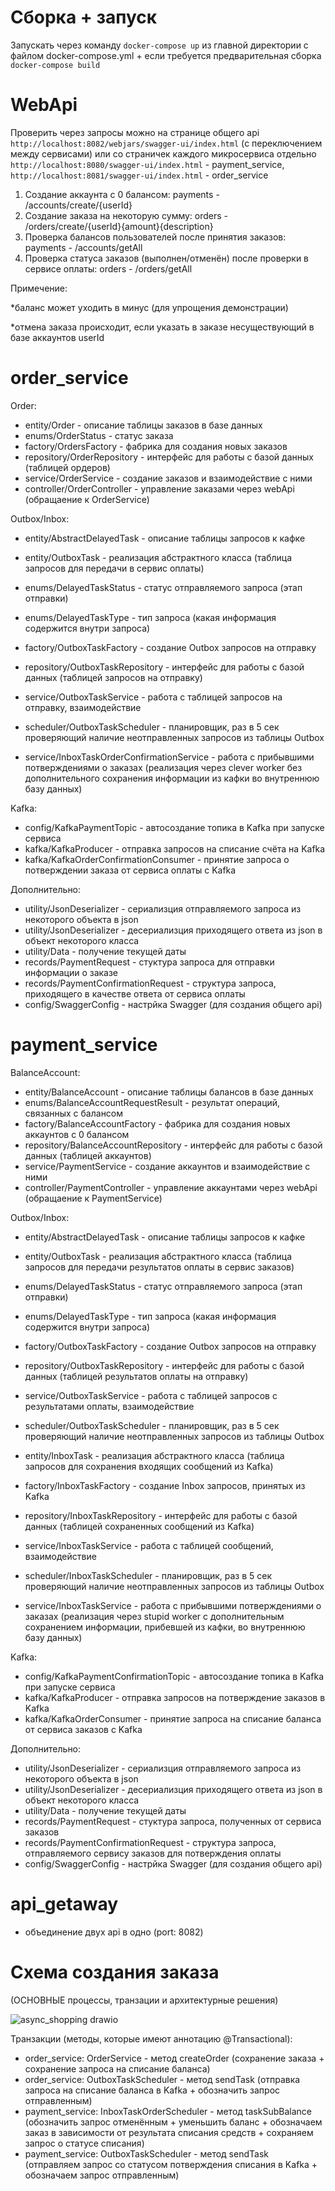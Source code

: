 # Сборка + запуск

Запускать через команду `docker-compose up` из главной директории с файлом docker-compose.yml + если требуется предварительная сборка `docker-compose build`


# WebApi

Проверить через запросы можно на странице общего api `http://localhost:8082/webjars/swagger-ui/index.html` (с переключением между сервисами) или со страничек каждого микросервиса отдельно `http://localhost:8080/swagger-ui/index.html` - payment_service, `http://localhost:8081/swagger-ui/index.html` - order_service

1. Создание аккаунта с 0 балансом: payments - /accounts/create/{userId}
2. Создание заказа на некоторую сумму: orders - /orders/create/{userId}{amount}{description}
3. Проверка балансов пользователей после принятия заказов: payments - /accounts/getAll
4. Проверка статуса заказов (выполнен/отменён) после проверки в сервисе оплаты: orders - /orders/getAll

Примечение:

*баланс может уходить в минус (для упрощения демонстрации)

*отмена заказа происходит, если указать в заказе несуществующий в базе аккаунтов userId


# order_service

Order:
- entity/Order - описание таблицы заказов в базе данных
- enums/OrderStatus - статус заказа
- factory/OrdersFactory - фабрика для создания новых заказов
- repository/OrderRepository - интерфейс для работы с базой данных (таблицей ордеров)
- service/OrderService - создание заказов и взаимодействие с ними
- controller/OrderController - управление заказами через webApi (обращаение к OrderService)

Outbox/Inbox:
- entity/AbstractDelayedTask - описание таблицы запросов к кафке
- entity/OutboxTask - реализация абстрактного класса (таблица запросов для передачи в сервис оплаты)
- enums/DelayedTaskStatus - статус отправляемого запроса (этап отправки)
- enums/DelayedTaskType - тип запроса (какая информация содержится внутри запроса)
- factory/OutboxTaskFactory - создание Outbox запросов на отправку
- repository/OutboxTaskRepository - интерфейс для работы с базой данных (таблицей запросов на отправку)
- service/OutboxTaskService - работа с таблицей запросов на отправку, взаимодействие
- scheduler/OutboxTaskScheduler - планировщик, раз в 5 сек проверяющий наличие неотправленных запросов из таблицы Outbox

- service/InboxTaskOrderConfirmationService - работа с прибывшими потверждениями о заказах (реализация через clever worker без дополнительного сохранения информации из кафки во внутреннюю базу данных)

Kafka:
- config/KafkaPaymentTopic - автосоздание топика в Kafka при запуске сервиса
- kafka/KafkaProducer - отправка запросов на списание счёта на Kafka
- kafka/KafkaOrderConfirmationConsumer - принятие запроса о потверждении заказа от сервиса оплаты с Kafka

Дополнительно:
- utility/JsonDeserializer - сериализция отправляемого запроса из некоторого объекта в json
- utility/JsonDeserializer - десериализция приходящего ответа из json в объект некоторого класса
- utility/Data - получение текущей даты
- records/PaymentRequest - стуктура запроса для отправки информации о заказе
- records/PaymentConfirmationRequest - структура запроса, приходящего в качестве ответа от сервиса оплаты
- config/SwaggerConfig - настрйка Swagger (для создания общего api)


# payment_service

BalanceAccount:
- entity/BalanceAccount  - описание таблицы балансов в базе данных
- enums/BalanceAccountRequestResult - результат операций, связанных с балансом
- factory/BalanceAccountFactory - фабрика для создания новых аккаунтов с 0 балансом
- repository/BalanceAccountRepository - интерфейс для работы с базой данных (таблицей аккаунтов)
- service/PaymentService - создание аккаунтов и взаимодействие с ними
- controller/PaymentController - управление аккаунтами через webApi (обращаение к PaymentService)

Outbox/Inbox:
- entity/AbstractDelayedTask - описание таблицы запросов к кафке
- entity/OutboxTask - реализация абстрактного класса (таблица запросов для передачи результатов оплаты в сервис заказов)
- enums/DelayedTaskStatus - статус отправляемого запроса (этап отправки)
- enums/DelayedTaskType - тип запроса (какая информация содержится внутри запроса)
- factory/OutboxTaskFactory - создание Outbox запросов на отправку
- repository/OutboxTaskRepository - интерфейс для работы с базой данных (таблицей результатов оплаты на отправку)
- service/OutboxTaskService - работа с таблицей запросов с результатами оплаты, взаимодействие
- scheduler/OutboxTaskScheduler - планировщик, раз в 5 сек проверяющий наличие неотправленных запросов из таблицы Outbox

- entity/InboxTask - реализация абстрактного класса (таблица запросов для сохранения входящих сообщений из Kafka)
- factory/InboxTaskFactory - создание Inbox запросов, принятых из Kafka
- repository/InboxTaskRepository - интерфейс для работы с базой данных (таблицей сохраненных сообщений из Kafka)
- service/InboxTaskService - работа с таблицей сообщений, взаимодействие
- scheduler/InboxTaskScheduler - планировщик, раз в 5 сек проверяющий наличие неотправленных запросов из таблицы Outbox
- service/InboxTaskService - работа с прибывшими потверждениями о заказах (реализация через stupid worker c дополнительным сохранением информации, прибевшей из кафки, во внутреннюю базу данных)

Kafka:
- config/KafkaPaymentConfirmationTopic - автосоздание топика в Kafka при запуске сервиса
- kafka/KafkaProducer - отправка запросов на потверждение заказов в Kafka
- kafka/KafkaOrderConsumer - принятие запроса на списание баланса от сервиса заказов с Kafka

Дополнительно:
- utility/JsonDeserializer - сериализция отправляемого запроса из некоторого объекта в json
- utility/JsonDeserializer - десериализция приходящего ответа из json в объект некоторого класса
- utility/Data - получение текущей даты
- records/PaymentRequest - стуктура запроса, полученных от сервиса заказов
- records/PaymentConfirmationRequest - структура запроса, отправляемого сервису заказов для потверждения оплаты
- config/SwaggerConfig - настрйка Swagger (для создания общего api)


# api_getaway

- объединение двух api в одно (port: 8082)


# Схема создания заказа

(ОСНОВНЫЕ процессы, транзации и архитектурные решения)


![async_shopping drawio](https://github.com/user-attachments/assets/c2683883-28e5-423b-8c8f-0a880114e577)


Транзакции (методы, которые имеют аннотацию @Transactional):

- order_service: OrderService - метод createOrder (сохранение заказа + сохранение запроса на списание баланса)
- order_service: OutboxTaskScheduler - метод sendTask (отправка запроса на списание баланса в Kafka + обозначить запрос отправленным)
- payment_service: InboxTaskOrderScheduler - метод taskSubBalance (обозначить запрос отменённым + уменьшить баланс + обозначаем заказ в зависимости от результата списания средств + сохраняем запрос о статусе списания)
- payment_service: OutboxTaskScheduler - метод sendTask (отправляем запрос со статусом потверждения списания в Kafka + обозначаем запрос отправленным)
